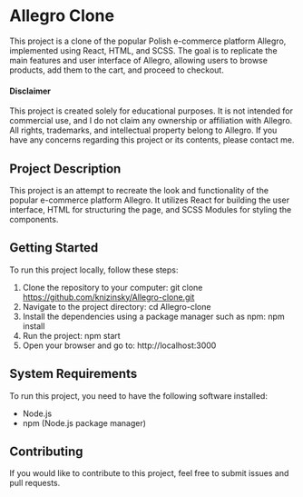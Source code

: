 # Allegro Clone

This project is a clone of the popular Polish e-commerce platform Allegro, implemented using React, HTML, and SCSS. The goal is to replicate the main features and user interface of Allegro, allowing users to browse products, add them to the cart, and proceed to checkout.

#### Disclaimer

This project is created solely for educational purposes. It is not intended for commercial use, and I do not claim any ownership or affiliation with Allegro. All rights, trademarks, and intellectual property belong to Allegro. If you have any concerns regarding this project or its contents, please contact me.

## Project Description

This project is an attempt to recreate the look and functionality of the popular e-commerce platform Allegro. It utilizes React for building the user interface, HTML for structuring the page, and SCSS Modules for styling the components.

## Getting Started

To run this project locally, follow these steps:

1. Clone the repository to your computer: git clone https://github.com/knizinsky/Allegro-clone.git
2. Navigate to the project directory: cd Allegro-clone
3. Install the dependencies using a package manager such as npm: npm install
4. Run the project: npm start
5. Open your browser and go to: http://localhost:3000

## System Requirements

To run this project, you need to have the following software installed:

- Node.js
- npm (Node.js package manager)

## Contributing

If you would like to contribute to this project, feel free to submit issues and pull requests.
